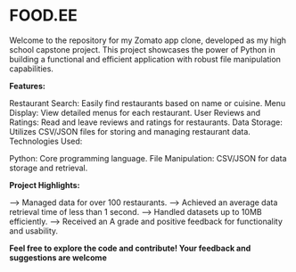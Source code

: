 # FOOD.EE

Welcome to the repository for my Zomato app clone, developed as my high school capstone project. This project showcases the power of Python in building a functional and efficient application with robust file manipulation capabilities.

**Features:**

Restaurant Search: Easily find restaurants based on name or cuisine.
Menu Display: View detailed menus for each restaurant.
User Reviews and Ratings: Read and leave reviews and ratings for restaurants.
Data Storage: Utilizes CSV/JSON files for storing and managing restaurant data.
Technologies Used:


Python: Core programming language.
File Manipulation: CSV/JSON for data storage and retrieval.



**Project Highlights:**

--> Managed data for over 100 restaurants.
--> Achieved an average data retrieval time of less than 1 second.
--> Handled datasets up to 10MB efficiently.
--> Received an A grade and positive feedback for functionality and usability.



**Feel free to explore the code and contribute! Your feedback and suggestions are welcome**
